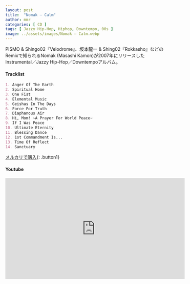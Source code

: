 ```yaml
---
layout: post
title:  "Nomak – Calm"
author: mmr
categories: [ CD ]
tags: [ Jazzy Hip-Hop, Hiphop, Downtempo, 00s ]
image: ../assets/images/Nomak – Calm.webp
---
```


PISMO & Shingo02『Velodrome』、坂本龍一 & Shing02『Rokkasho』などのRemixで知られるNomak (Masashi Kamon)が2007年にリリースしたInstrumental／Jazzy Hip-Hop／Downtempoアルバム。

#### Tracklist
```md
1. Anger Of The Earth
2. Spiritual Home
3. One Fist
4. Elemental Music
5. Geishas In The Days
6. Force For Truth
7. Diaphanous Air
8. Hi, Mom! ~A Prayer For World Peace~
9. If I Was Peace
10. Ultimate Eternity
11. Blessing Dance
12. 1st Commandment Is...
13. Time Of Reflect
14. Sanctuary
```

[メルカリで購入](https://jp.mercari.com/item/m57250313702?afid=6142608987){: .button1}

#### Youtube
<iframe width="560" height="315" src="https://www.youtube.com/embed/5vh0K2YlFv0?si=z1QUPEF9nvvSj_5p" title="YouTube video player" frameborder="0" allow="accelerometer; autoplay; clipboard-write; encrypted-media; gyroscope; picture-in-picture; web-share" referrerpolicy="strict-origin-when-cross-origin" allowfullscreen></iframe>